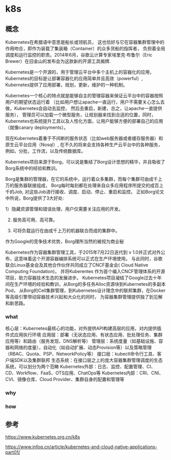 # k8s

## 概念

Kubernetes在希腊语中意思是船长或领航员，
这也恰好与它在容器集群管理中的作用吻合，即作为装载了集装箱（Container）的众多货船的指挥者，
负担着全局调度和运行监控的职责。2014年6月，谷歌云计算专家埃里克·布鲁尔（Eric Brewer）在旧金山的发布会为这款新的开源工具揭牌.

Kubernetes是一个开源的，用于管理云平台中多个主机上的容器化的应用，
Kubernetes的目标是让部署容器化的应用简单并且高效（powerful）,
Kubernetes提供了应用部署，规划，更新，维护的一种机制。

Kubernetes一个核心的特点就是能够自主的管理容器来保证云平台中的容器按照用户的期望状态运行着
（比如用户想让apache一直运行，用户不需要关心怎么去做，Kubernetes会自动去监控，
然后去重启，新建，总之，让apache一直提供服务），
管理员可以加载一个微型服务，让规划器来找到合适的位置，同时，
Kubernetes也系统提升工具以及人性化方面，让用户能够方便的部署自己的应用（就像canary deployments）。

现在Kubernetes着重于不间断的服务状态（比如web服务器或者缓存服务器）和原生云平台应用（Nosql）,
在不久的将来会支持各种生产云平台中的各种服务，例如，分批，工作流，以及传统数据库。

Kubernetes项目来源于Borg，可以说是集结了Borg设计思想的精华，并且吸收了Borg系统中的经验和教训。

Borg是集群的管理器，在它的系统中，运行着众多集群，而每个集群可由成千上万的服务器联接组成，
Borg每时每刻都在处理来自众多应用程序所提交的成百上千的Job, 对这些Job进行接收、调度、启动、停止、重启和监控。
正如Borg论文中所说，Borg提供了3大好处:

1）隐藏资源管理和错误处理，用户仅需要关注应用的开发。

2) 服务高可用、高可靠。

3) 可将负载运行在由成千上万的机器联合而成的集群中。

作为Google的竞争技术优势，Borg理所当然的被视为商业秘

Kubernetes作为容器集群管理工具，于2015年7月22日迭代到 v 1.0并正式对外公布，这意味着这个开源容器编排系统可以正式在生产环境使用。
与此同时，谷歌联合Linux基金会及其他合作伙伴共同成立了CNCF基金会( Cloud Native Computing Foundation)，
并将Kuberentes 作为首个编入CNCF管理体系的开源项目，助力容器技术生态的发展进步。
Kubernetes项目凝结了Google过去十年间在生产环境的经验和教训，从Borg的多任务Alloc资源块到Kubernetes的多副本Pod，
从Borg的Cell集群管理，到Kubernetes设计理念中的联邦集群，在Docker等高级引擎带动容器技术兴起和大众化的同时，
为容器集群管理提供独了到见解和新思路。

### what

核心层：Kubernetes最核心的功能，对外提供API构建高层的应用，对内提供插件式应用执行环境
应用层：部署（无状态应用、有状态应用、批处理任务、集群应用等）和路由（服务发现、DNS解析等）
管理层：系统度量（如基础设施、容器和网络的度量），自动化（如自动扩展、动态Provision等）以及策略管理（RBAC、Quota、PSP、NetworkPolicy等）
接口层：kubectl命令行工具、客户端SDK以及集群联邦
生态系统：在接口层之上的庞大容器集群管理调度的生态系统，可以划分为两个范畴
Kubernetes外部：日志、监控、配置管理、CI、CD、Workflow、FaaS、OTS应用、ChatOps等
Kubernetes内部：CRI、CNI、CVI、镜像仓库、Cloud Provider、集群自身的配置和管理等

### why

### how

## 参考

https://www.kubernetes.org.cn/k8s

https://www.infoq.cn/article/kubernetes-and-cloud-native-applications-part01/